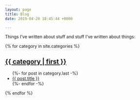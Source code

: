 ```yaml
---
layout: page
title: Blog
date: 2019-04-20 18:45:44 +0000

---
```

Things I've written about stuff and stuff I've written about things:

{% for category in site.categories %}
## <a href="/blog/{{ category | first | slugify }}" name="{{ category | first }}">{{ category | first }}</a>
<ul>
{%- for post in category.last -%}
  <li><a href="{{ post.url }}">{{ post.title }}</a></li>
{%- endfor -%}
</ul>
{% endfor %}